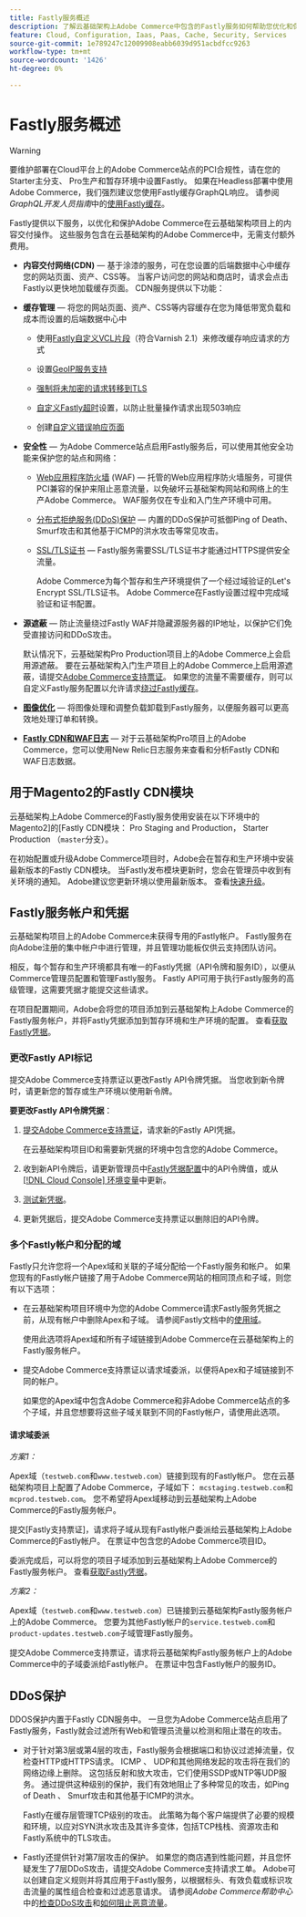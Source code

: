 ```yaml
---
title: Fastly服务概述
description: 了解云基础架构上Adobe Commerce中包含的Fastly服务如何帮助您优化和保护Adobe Commerce站点的内容交付操作。
feature: Cloud, Configuration, Iaas, Paas, Cache, Security, Services
source-git-commit: 1e789247c12009908eabb6039d951acbdfcc9263
workflow-type: tm+mt
source-wordcount: '1426'
ht-degree: 0%

---
```


# Fastly服务概述

>[!WARNING]
>
>要维护部署在Cloud平台上的Adobe Commerce站点的PCI合规性，请在您的Starter主分支、 Pro生产和暂存环境中设置Fastly。 如果在Headless部署中使用Adobe Commerce，我们强烈建议您使用Fastly缓存GraphQL响应。 请参阅&#x200B;*GraphQL开发人员指南*&#x200B;中的[使用Fastly缓存](https://developer.adobe.com/commerce/webapi/graphql/usage/caching/#caching-with-fastly)。

Fastly提供以下服务，以优化和保护Adobe Commerce在云基础架构项目上的内容交付操作。 这些服务包含在云基础架构的Adobe Commerce中，无需支付额外费用。

- **内容交付网络(CDN)** — 基于涂漆的服务，可在您设置的后端数据中心中缓存您的网站页面、资产、CSS等。 当客户访问您的网站和商店时，请求会点击Fastly以更快地加载缓存页面。 CDN服务提供以下功能：

- **缓存管理** — 将您的网站页面、资产、CSS等内容缓存在您为降低带宽负载和成本而设置的后端数据中心中

   - 使用[Fastly自定义VCL片段](fastly-vcl-custom-snippets.md)（符合Varnish 2.1）来修改缓存响应请求的方式

   - 设置[GeoIP服务支持](fastly-custom-cache-configuration.md#configure-geoip-handling)

   - [强制将未加密的请求转移到TLS](fastly-custom-cache-configuration.md#force-tls)

   - [自定义Fastly超时](fastly-custom-cache-configuration.md#extend-fastly-timeout)设置，以防止批量操作请求出现503响应

   - 创建[自定义错误响应页面](fastly-custom-response.md)

- **安全性** — 为Adobe Commerce站点启用Fastly服务后，可以使用其他安全功能来保护您的站点和网络：

   - [Web应用程序防火墙](fastly-waf-service.md) (WAF) — 托管的Web应用程序防火墙服务，可提供PCI兼容的保护来阻止恶意流量，以免破坏云基础架构网站和网络上的生产Adobe Commerce。 WAF服务仅在专业和入门生产环境中可用。

   - [分布式拒绝服务(DDoS)保护](#ddos-protection) — 内置的DDoS保护可抵御Ping of Death、Smurf攻击和其他基于ICMP的洪水攻击等常见攻击。

   - [SSL/TLS证书](fastly-configuration.md#provision-ssltls-certificates) — Fastly服务需要SSL/TLS证书才能通过HTTPS提供安全流量。

     Adobe Commerce为每个暂存和生产环境提供了一个经过域验证的Let&#39;s Encrypt SSL/TLS证书。 Adobe Commerce在Fastly设置过程中完成域验证和证书配置。

- **源遮蔽** — 防止流量绕过Fastly WAF并隐藏源服务器的IP地址，以保护它们免受直接访问和DDoS攻击。

  默认情况下，云基础架构Pro Production项目上的Adobe Commerce上会启用源遮蔽。 要在云基础架构入门生产项目上的Adobe Commerce上启用源遮蔽，请提交[Adobe Commerce支持票证](https://experienceleague.adobe.com/docs/commerce-knowledge-base/kb/help-center-guide/magento-help-center-user-guide.html#submit-ticket)。 如果您的流量不需要缓存，则可以自定义Fastly服务配置以允许请求[绕过Fastly缓存](fastly-vcl-bypass-to-origin.md)。

- **[图像优化](fastly-image-optimization.md)** — 将图像处理和调整负载卸载到Fastly服务，以便服务器可以更高效地处理订单和转换。

- **[Fastly CDN和WAF日志](../monitor/new-relic-service.md#new-relic-log-management)** — 对于云基础架构Pro项目上的Adobe Commerce，您可以使用New Relic日志服务来查看和分析Fastly CDN和WAF日志数据。

## 用于Magento2的Fastly CDN模块

云基础架构上Adobe Commerce的Fastly服务使用安装在以下环境中的Magento2&rbrack;的&lbrack;Fastly CDN模块： Pro Staging and Production， Starter Production （`master`分支）。

在初始配置或升级Adobe Commerce项目时，Adobe会在暂存和生产环境中安装最新版本的Fastly CDN模块。 当Fastly发布模块更新时，您会在管理员中收到有关环境的通知。 Adobe建议您更新环境以使用最新版本。 查看[快速升级](fastly-configuration.md#upgrade-the-fastly-module)。

## Fastly服务帐户和凭据

云基础架构项目上的Adobe Commerce未获得专用的Fastly帐户。 Fastly服务在向Adobe注册的集中帐户中进行管理，并且管理功能板仅供云支持团队访问。

相反，每个暂存和生产环境都具有唯一的Fastly凭据（API令牌和服务ID），以便从Commerce管理员配置和管理Fastly服务。 Fastly API可用于执行Fastly服务的高级管理，这需要凭据才能提交这些请求。

在项目配置期间，Adobe会将您的项目添加到云基础架构上Adobe Commerce的Fastly服务帐户，并将Fastly凭据添加到暂存环境和生产环境的配置。 查看[获取Fastly凭据](fastly-configuration.md#get-fastly-credentials)。

### 更改Fastly API标记

提交Adobe Commerce支持票证以更改Fastly API令牌凭据。 当您收到新令牌时，请更新您的暂存或生产环境以使用新令牌。

**要更改Fastly API令牌凭据**：

1. [提交Adobe Commerce支持票证](https://experienceleague.adobe.com/docs/commerce-knowledge-base/kb/help-center-guide/magento-help-center-user-guide.html#submit-ticket)，请求新的Fastly API凭据。

   在云基础架构项目ID和需要新凭据的环境中包含您的Adobe Commerce。

1. 收到新API令牌后，请更新管理员中[Fastly凭据配置](fastly-configuration.md#test-the-fastly-credentials)中的API令牌值，或从[[!DNL Cloud Console] 环境变量](../project/overview.md#configure-environment)中更新。

1. [测试新凭据](fastly-configuration.md#test-the-fastly-credentials)。

1. 更新凭据后，提交Adobe Commerce支持票证以删除旧的API令牌。

### 多个Fastly帐户和分配的域

Fastly只允许您将一个Apex域和关联的子域分配给一个Fastly服务和帐户。 如果您现有的Fastly帐户链接了用于Adobe Commerce网站的相同顶点和子域，则您有以下选项：

- 在云基础架构项目环境中为您的Adobe Commerce请求Fastly服务凭据之前，从现有帐户中删除Apex和子域。 请参阅Fastly文档中的[使用域]。

  使用此选项将Apex域和所有子域链接到Adobe Commerce在云基础架构上的Fastly服务帐户。

- 提交Adobe Commerce支持票证以请求域委派，以便将Apex和子域链接到不同的帐户。

  如果您的Apex域中包含Adobe Commerce和非Adobe Commerce站点的多个子域，并且您想要将这些子域关联到不同的Fastly帐户，请使用此选项。

#### 请求域委派

*方案1：*

Apex域（`testweb.com`和`www.testweb.com`）链接到现有的Fastly帐户。 您在云基础架构项目上配置了Adobe Commerce，子域如下： `mcstaging.testweb.com`和`mcprod.testweb.com`。 您不希望将Apex域移动到云基础架构上Adobe Commerce的Fastly服务帐户。

提交[Fastly支持票证]，请求将子域从现有Fastly帐户委派给云基础架构上Adobe Commerce的Fastly帐户。 在票证中包含您的Adobe Commerce项目ID。

委派完成后，可以将您的项目子域添加到云基础架构上Adobe Commerce的Fastly服务帐户。 查看[获取Fastly凭据](fastly-configuration.md#get-fastly-credentials)。

*方案2：*

Apex域（`testweb.com`和`www.testweb.com`）已链接到云基础架构Fastly服务帐户上的Adobe Commerce。 您要为其他Fastly帐户的`service.testweb.com`和`product-updates.testweb.com`子域管理Fastly服务。

提交Adobe Commerce支持票证，请求将云基础架构Fastly服务帐户上的Adobe Commerce中的子域委派给Fastly帐户。 在票证中包含Fastly帐户的服务ID。

## DDoS保护

DDOS保护内置于Fastly CDN服务中。 一旦您为Adobe Commerce站点启用了Fastly服务，Fastly就会过滤所有Web和管理员流量以检测和阻止潜在的攻击。

- 对于针对第3层或第4层的攻击，Fastly服务会根据端口和协议过滤掉流量，仅检查HTTP或HTTPS请求。 ICMP 、 UDP和其他网络发起的攻击将在我们的网络边缘上删除。 这包括反射和放大攻击，它们使用SSDP或NTP等UDP服务。 通过提供这种级别的保护，我们有效地阻止了多种常见的攻击，如Ping of Death 、 Smurf攻击和其他基于ICMP的洪水。

  Fastly在缓存层管理TCP级别的攻击。 此策略为每个客户端提供了必要的规模和环境，以应对SYN洪水攻击及其许多变体，包括TCP栈栈、资源攻击和Fastly系统中的TLS攻击。

- Fastly还提供针对第7层攻击的保护。 如果您的商店遇到性能问题，并且您怀疑发生了7层DDoS攻击，请提交Adobe Commerce支持请求工单。 Adobe可以创建自定义规则并将其应用于Fastly服务，以根据标头、有效负载或标识攻击流量的属性组合检查和过滤恶意请求。 请参阅&#x200B;*Adobe Commerce帮助中心*&#x200B;中的[检查DDoS攻击]和[如何阻止恶意流量]。

<!--Link definitions-->

[Caching with Fastly]: https://developer.adobe.com/commerce/webapi/graphql/usage/caching/#caching-with-fastly

[检查DDoS攻击]: https://experienceleague.adobe.com/docs/commerce-knowledge-base/kb/troubleshooting/miscellaneous/checking-for-ddos-attack-from-cli.html

[用于Magento2的Fastly CDN模块]: https://github.com/fastly/fastly-magento2

[Fastly支持票]: https://docs.fastly.com/products/support-description-and-sla#support-requests

[如何阻止恶意流量]: https://experienceleague.adobe.com/docs/commerce-knowledge-base/kb/how-to/block-malicious-traffic-for-magento-commerce-on-fastly-level.html

[使用域]: https://docs.fastly.com/en/guides/working-with-domains
